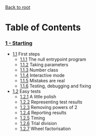 [Back to root](../README.md)

# Table of Contents

### [1 - Starting](./Chapters/1_Starting.md)
* [1.1](./Chapters/1_Starting.md#11-first-steps) First steps
   * [1.1.1](./Chapters/1_Starting.md#111-the-null-entrypoint-program) The null entrypoint program
   * [1.1.2](./Chapters/1_Starting.md#112-taking-parameters) Taking parameters
   * [1.1.3](./Chapters/1_Starting.md#113-number-class) Number class
   * [1.1.4](./Chapters/1_Starting.md#114-interactive-mode) Interactive mode
   * [1.1.5](./Chapters/1_Starting.md#115-mistakes-are-real) Mistakes are real
   * [1.1.6](./Chapters/1_Starting.md#116-testing-debugging-and-fixing) Testing, debugging and fixing
* [1.2](./Chapters/1_Starting.md#12-easy-tests) Easy tests
   * [1.2.1](./Chapters/1_Starting.md#121-a-little-polish) A little polish
   * [1.2.2](./Chapters/1_Starting.md#122-representing-test-results) Representing test results
   * [1.2.3](./Chapters/1_Starting.md#123-removing-powers-of-2) Removing powers of 2
   * [1.2.4](./Chapters/1_Starting.md#124-reporting-results) Reporting results
   * [1.2.5](./Chapters/1_Starting.md#125-timing) Timing
   * [1.2.6](./Chapters/1_Starting.md#126-trial-division) Trial division
   * [1.2.7](./Chapters/1_Starting.md#127-wheel-factorisation) Wheel factorisation
